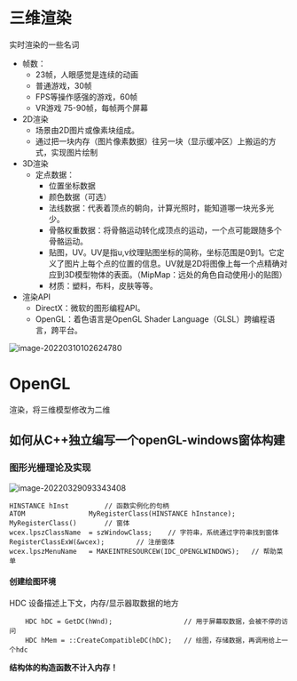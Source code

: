 # 三维渲染

实时渲染的一些名词

- 帧数：
  - 23帧，人眼感觉是连续的动画
  - 普通游戏，30帧
  - FPS等操作感强的游戏，60帧
  - VR游戏 75-90帧，每帧两个屏幕
- 2D渲染
  - 场景由2D图片或像素块组成。
  - 通过把一块内存（图片像素数据）往另一块（显示缓冲区）上搬运的方式，实现图片绘制
- 3D渲染
  - 定点数据：
    - 位置坐标数据
    - 颜色数据（可选）
    - 法线数据：代表着顶点的朝向，计算光照时，能知道哪一块光多光少。
    - 骨骼权重数据：将骨骼运动转化成顶点的运动，一个点可能跟随多个骨骼运动。
    - 贴图，UV。UV是指u,v纹理贴图坐标的简称，坐标范围是0到1。它定义了图片上每个点的位置的信息。UV就是2D将图像上每一个点精确对应到3D模型物体的表面。（MipMap：远处的角色自动使用小的贴图）
    - 材质：塑料，布料，皮肤等等。
- 渲染API
  - DirectX：微软的图形编程API。
  - OpenGL：着色语言是OpenGL Shader Language（GLSL）跨编程语言，跨平台。

![image-20220310102624780](E:\Document\Typora\img\image-20220310102624780.png)

# OpenGL

渲染，将三维模型修改为二维

## 如何从C++独立编写一个openGL-windows窗体构建

### 图形光栅理论及实现

![image-20220329093343408](E:\Document\Typora\img\image-20220329093343408.png)

~~~
HINSTANCE hInst			// 函数实例化的句柄
ATOM                MyRegisterClass(HINSTANCE hInstance);	
MyRegisterClass()       // 窗体
wcex.lpszClassName  = szWindowClass; 	// 字符串，系统通过字符串找到窗体
RegisterClassExW(&wcex);		// 注册窗体
wcex.lpszMenuName   = MAKEINTRESOURCEW(IDC_OPENGLWINDOWS);   // 帮助菜单
~~~

#### 创建绘图环境

HDC 设备描述上下文，内存/显示器取数据的地方

~~~
    HDC hDC = GetDC(hWnd);					// 用于屏幕取数据，会被不停的访问
    HDC hMem = ::CreateCompatibleDC(hDC);	// 绘图，存储数据，再调用给上一个hdc
~~~

**结构体的构造函数不计入内存！**